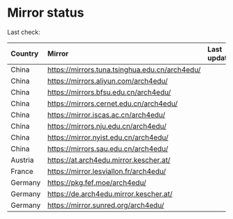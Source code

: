 <script src="./time.js"></script>
# Mirror status
Last check: <script type="text/javascript">localize(1719026582.0523732);</script>

|Country|Mirror|Last update|
|:------|:-----|:----------|
|China|https://mirrors.tuna.tsinghua.edu.cn/arch4edu/|<script type="text/javascript">localize(1718994814);</script>|
|China|https://mirrors.aliyun.com/arch4edu/|<script type="text/javascript">localize(1718994814);</script>|
|China|https://mirrors.bfsu.edu.cn/arch4edu/|<script type="text/javascript">localize(1718994814);</script>|
|China|https://mirrors.cernet.edu.cn/arch4edu/|<script type="text/javascript">localize(1718994814);</script>|
|China|https://mirror.iscas.ac.cn/arch4edu/|<script type="text/javascript">localize(1718994814);</script>|
|China|https://mirrors.nju.edu.cn/arch4edu/|<script type="text/javascript">localize(1718908435);</script>|
|China|https://mirror.nyist.edu.cn/arch4edu/|<script type="text/javascript">localize(1718951982);</script>|
|China|https://mirrors.sau.edu.cn/arch4edu/|<script type="text/javascript">localize(1718994814);</script>|
|Austria|https://at.arch4edu.mirror.kescher.at/|<script type="text/javascript">localize(1718994814);</script>|
|France|https://mirror.lesviallon.fr/arch4edu/|<script type="text/javascript">localize(1718994814);</script>|
|Germany|https://pkg.fef.moe/arch4edu/|<script type="text/javascript">localize(1718994814);</script>|
|Germany|https://de.arch4edu.mirror.kescher.at/|<script type="text/javascript">localize(1718994814);</script>|
|Germany|https://mirror.sunred.org/arch4edu/|<script type="text/javascript">localize(1718994814);</script>|

<script src="./tablefilter/tablefilter.js"></script>
<script src="./table.js"></script>